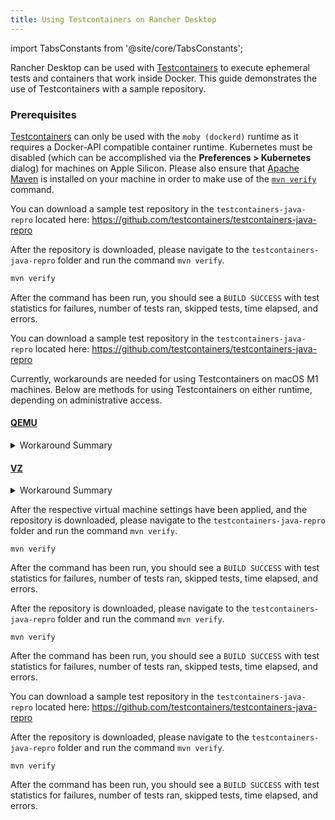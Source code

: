 ```yaml
---
title: Using Testcontainers on Rancher Desktop
---
```


<head>
  <link rel="canonical" href="https://docs.rancherdesktop.io/how-to-guides/using-testcontainers"/>
</head>

import TabsConstants from '@site/core/TabsConstants';

Rancher Desktop can be used with [Testcontainers](https://testcontainers.com/) to execute ephemeral tests and containers that work inside Docker. This guide demonstrates the use of Testcontainers with a sample repository.

### Prerequisites

[Testcontainers](https://testcontainers.com/) can only be used with the `moby (dockerd)` runtime as it requires a Docker-API compatible container runtime. Kubernetes must be disabled (which can be accomplished via the **Preferences > Kubernetes** dialog) for machines on Apple Silicon. Please also ensure that [Apache Maven](https://maven.apache.org/install.html) is installed on your machine in order to make use of the [`mvn verify`](https://maven.apache.org/run-maven/index.html) command.

<Tabs groupId="os" defaultValue={TabsConstants.defaultOs}>
<TabItem value="Linux">

You can download a sample test repository in the `testcontainers-java-repro` located here: https://github.com/testcontainers/testcontainers-java-repro

After the repository is downloaded, please navigate to the `testcontainers-java-repro` folder and run the command `mvn verify`.

```bash
mvn verify
```

After the command has been run, you should see a `BUILD SUCCESS` with test statistics for failures, number of tests ran, skipped tests, time elapsed, and errors.

</TabItem>
<TabItem value="macOS">

You can download a sample test repository in the `testcontainers-java-repro` located here: https://github.com/testcontainers/testcontainers-java-repro

<Tabs groupId="os">
<TabItem value="Apple Silicon">

Currently, workarounds are needed for using Testcontainers on macOS M1 machines. Below are methods for using Testcontainers on either runtime, depending on administrative access.

#### [QEMU](https://docs.rancherdesktop.io/ui/preferences/virtual-machine/emulation#qemu)

<details>
<summary>Workaround Summary</summary>

This runtime can be used with administrative access enabled which can be set via the [**Preferences > Application > General**](../ui/preferences/application/general.md) dialog. This will ensure that routable IP's are allocated.

Next, export the virtual machine port explicitly using the command below:

```bash
export TESTCONTAINERS_HOST_OVERRIDE=$(rdctl shell ip a show rd0 | awk '/inet / {sub("/.*",""); print $2}')
```

</details>

#### [VZ](https://docs.rancherdesktop.io/ui/preferences/virtual-machine/emulation#qemu)

<details>
<summary>Workaround Summary</summary>

This runtime can be used with administrative access enabled which can be set via the [**Preferences > Application > General**](../ui/preferences/application/general.md) dialog. This will ensure that routable IP's are allocated.

Next, export the virtual machine port explicitly using the command below:

```bash
export TESTCONTAINERS_HOST_OVERRIDE=$(rdctl shell ip a show vznat | awk '/inet / {sub("/.*",""); print $2}')
```

For `VZ` virtual machines, you can also use Testcontainers without the need for administrative access by exporting the settings below:

```bash
export DOCKER_HOST=unix://$HOME/.rd/docker.sock
export TESTCONTAINERS_DOCKER_SOCKET_OVERRIDE=/var/run/docker.sock
export TESTCONTAINERS_HOST_OVERRIDE=$(rdctl shell ip a show vznat | awk '/inet / {sub("/.*",""); print $2}')
```

</details>

After the respective virtual machine settings have been applied, and the repository is downloaded, please navigate to the `testcontainers-java-repro` folder and run the command `mvn verify`.

```shell
mvn verify
```

After the command has been run, you should see a `BUILD SUCCESS` with test statistics for failures, number of tests ran, skipped tests, time elapsed, and errors.

</TabItem>
<TabItem value="Intel">

After the repository is downloaded, please navigate to the `testcontainers-java-repro` folder and run the command `mvn verify`.

```shell
mvn verify
```

After the command has been run, you should see a `BUILD SUCCESS` with test statistics for failures, number of tests ran, skipped tests, time elapsed, and errors.

</TabItem>
</Tabs>

</TabItem>
<TabItem value="Windows">

You can download a sample test repository in the `testcontainers-java-repro` located here: https://github.com/testcontainers/testcontainers-java-repro

After the repository is downloaded, please navigate to the `testcontainers-java-repro` folder and run the command `mvn verify`.

```shell
mvn verify
```

After the command has been run, you should see a `BUILD SUCCESS` with test statistics for failures, number of tests ran, skipped tests, time elapsed, and errors.

</TabItem>
</Tabs>
